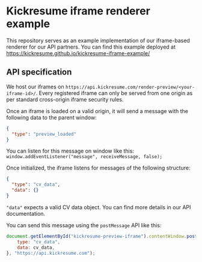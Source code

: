 # Kickresume iframe renderer example    
This repository serves as an example implementation of our iframe-based renderer for our API partners. You can find 
this example deployed at []()https://kickresume.github.io/kickresume-iframe-example/ 

## API specification
We host our iframes on `https://api.kickresume.com/render-preview/<your-iframe-id>/`. Every registered iframe can only 
be served from one origin as per standard cross-origin iframe security rules. 

Once an iframe is loaded on a valid origin, it will send a message with the following data to the parent window:
```json
{
  "type": "preview_loaded"
}
```

You can listen for this message on window like this: `window.addEventListener("message", receiveMessage, false);`

Once initialized, the iframe listens for messages of the following structure: 
```json
{
  "type": "cv_data",
  "data": {}
}
```

`"data"` expects a valid CV data object. You can find more details in our API documentation.

You can send this message using the `postMessage` API like this:
```javascript
document.getElementById("kickresume-preview-iframe").contentWindow.postMessage({
    type: "cv_data",
    data: cv_data,
}, "https://api.kickresume.com");
```
